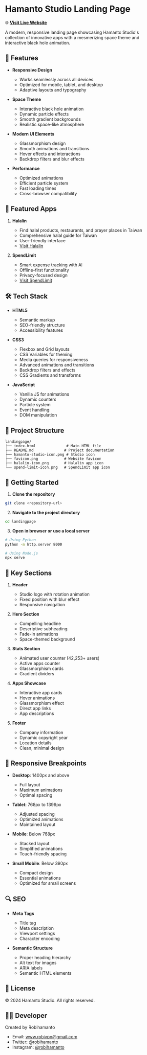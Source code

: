 # Hamanto Studio Landing Page

🌐 **[Visit Live Website](https://hamanto-studio.github.io/lp/)**

A modern, responsive landing page showcasing Hamanto Studio's collection of innovative apps with a mesmerizing space theme and interactive black hole animation.

## 🌟 Features

- **Responsive Design**
  - Works seamlessly across all devices
  - Optimized for mobile, tablet, and desktop
  - Adaptive layouts and typography

- **Space Theme**
  - Interactive black hole animation
  - Dynamic particle effects
  - Smooth gradient backgrounds
  - Realistic space-like atmosphere

- **Modern UI Elements**
  - Glassmorphism design
  - Smooth animations and transitions
  - Hover effects and interactions
  - Backdrop filters and blur effects

- **Performance**
  - Optimized animations
  - Efficient particle system
  - Fast loading times
  - Cross-browser compatibility

## 📱 Featured Apps

1. **Halalin**
   - Find halal products, restaurants, and prayer places in Taiwan
   - Comprehensive halal guide for Taiwan
   - User-friendly interface
   - [Visit Halalin](https://halalin.co)

2. **SpendLimit**
   - Smart expense tracking with AI
   - Offline-first functionality
   - Privacy-focused design
   - [Visit SpendLimit](https://hamanto-studio.github.io/spend-limit-lp/)

## 🛠 Tech Stack

- **HTML5**
  - Semantic markup
  - SEO-friendly structure
  - Accessibility features

- **CSS3**
  - Flexbox and Grid layouts
  - CSS Variables for theming
  - Media queries for responsiveness
  - Advanced animations and transitions
  - Backdrop filters and effects
  - CSS Gradients and transforms

- **JavaScript**
  - Vanilla JS for animations
  - Dynamic counters
  - Particle system
  - Event handling
  - DOM manipulation

## 📂 Project Structure

```text
landingpage/
├── index.html              # Main HTML file
├── README.md              # Project documentation
├── hamanto-studio-icon.png # Studio icon
├── favicon.png            # Website favicon
├── halalin-icon.png       # Halalin app icon
└── spend-limit-icon.png   # SpendLimit app icon
```

## 🚀 Getting Started

1. **Clone the repository**
```bash
git clone <repository-url>
```

2. **Navigate to the project directory**
```bash
cd landingpage
```

3. **Open in browser or use a local server**
```bash
# Using Python
python -m http.server 8000

# Using Node.js
npx serve
```

## 🎨 Key Sections

1. **Header**
   - Studio logo with rotation animation
   - Fixed position with blur effect
   - Responsive navigation

2. **Hero Section**
   - Compelling headline
   - Descriptive subheading
   - Fade-in animations
   - Space-themed background

3. **Stats Section**
   - Animated user counter (42,253+ users)
   - Active apps counter
   - Glassmorphism cards
   - Gradient dividers

4. **Apps Showcase**
   - Interactive app cards
   - Hover animations
   - Glassmorphism effect
   - Direct app links
   - App descriptions

5. **Footer**
   - Company information
   - Dynamic copyright year
   - Location details
   - Clean, minimal design

## 📱 Responsive Breakpoints

- **Desktop**: 1400px and above
  - Full layout
  - Maximum animations
  - Optimal spacing

- **Tablet**: 768px to 1399px
  - Adjusted spacing
  - Optimized animations
  - Maintained layout

- **Mobile**: Below 768px
  - Stacked layout
  - Simplified animations
  - Touch-friendly spacing

- **Small Mobile**: Below 390px
  - Compact design
  - Essential animations
  - Optimized for small screens

## 🔍 SEO

- **Meta Tags**
  - Title tag
  - Meta description
  - Viewport settings
  - Character encoding

- **Semantic Structure**
  - Proper heading hierarchy
  - Alt text for images
  - ARIA labels
  - Semantic HTML elements

## 📄 License

© 2024 Hamanto Studio. All rights reserved.

## 👨‍💻 Developer

Created by Robihamanto
- Email: www.robivpn@gmail.com
- Twitter: [@robihamanto](https://twitter.com/robihamanto)
- Instagram: [@robihamanto](https://instagram.com/robihamanto) 